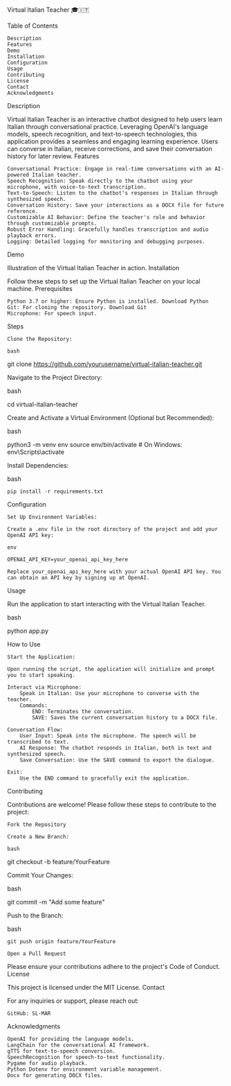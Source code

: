 Virtual Italian Teacher 🎓🇮🇹

Table of Contents

    Description
    Features
    Demo
    Installation
    Configuration
    Usage
    Contributing
    License
    Contact
    Acknowledgments

Description

Virtual Italian Teacher is an interactive chatbot designed to help users learn Italian through conversational practice. Leveraging OpenAI's language models, speech recognition, and text-to-speech technologies, this application provides a seamless and engaging learning experience. Users can converse in Italian, receive corrections, and save their conversation history for later review.
Features

    Conversational Practice: Engage in real-time conversations with an AI-powered Italian teacher.
    Speech Recognition: Speak directly to the chatbot using your microphone, with voice-to-text transcription.
    Text-to-Speech: Listen to the chatbot's responses in Italian through synthesized speech.
    Conversation History: Save your interactions as a DOCX file for future reference.
    Customizable AI Behavior: Define the teacher's role and behavior through customizable prompts.
    Robust Error Handling: Gracefully handles transcription and audio playback errors.
    Logging: Detailed logging for monitoring and debugging purposes.

Demo

Illustration of the Virtual Italian Teacher in action.
Installation

Follow these steps to set up the Virtual Italian Teacher on your local machine.
Prerequisites

    Python 3.7 or higher: Ensure Python is installed. Download Python
    Git: For cloning the repository. Download Git
    Microphone: For speech input.

Steps

    Clone the Repository:

    bash

git clone https://github.com/yourusername/virtual-italian-teacher.git

Navigate to the Project Directory:

bash

cd virtual-italian-teacher

Create and Activate a Virtual Environment (Optional but Recommended):

bash

python3 -m venv env
source env/bin/activate  # On Windows: env\Scripts\activate

Install Dependencies:

bash

    pip install -r requirements.txt

Configuration

    Set Up Environment Variables:

    Create a .env file in the root directory of the project and add your OpenAI API key:

    env

    OPENAI_API_KEY=your_openai_api_key_here

    Replace your_openai_api_key_here with your actual OpenAI API key. You can obtain an API key by signing up at OpenAI.

Usage

Run the application to start interacting with the Virtual Italian Teacher.

bash

python app.py

How to Use

    Start the Application:

    Upon running the script, the application will initialize and prompt you to start speaking.

    Interact via Microphone:
        Speak in Italian: Use your microphone to converse with the teacher.
        Commands:
            END: Terminates the conversation.
            SAVE: Saves the current conversation history to a DOCX file.

    Conversation Flow:
        User Input: Speak into the microphone. The speech will be transcribed to text.
        AI Response: The chatbot responds in Italian, both in text and synthesized speech.
        Save Conversation: Use the SAVE command to export the dialogue.

    Exit:
        Use the END command to gracefully exit the application.

Contributing

Contributions are welcome! Please follow these steps to contribute to the project:

    Fork the Repository

    Create a New Branch:

    bash

git checkout -b feature/YourFeature

Commit Your Changes:

bash

git commit -m "Add some feature"

Push to the Branch:

bash

    git push origin feature/YourFeature

    Open a Pull Request

Please ensure your contributions adhere to the project's Code of Conduct.
License

This project is licensed under the MIT License.
Contact

For any inquiries or support, please reach out:

    GitHub: SL-MAR

Acknowledgments

    OpenAI for providing the language models.
    LangChain for the conversational AI framework.
    gTTS for text-to-speech conversion.
    SpeechRecognition for speech-to-text functionality.
    Pygame for audio playback.
    Python Dotenv for environment variable management.
    Docx for generating DOCX files.
